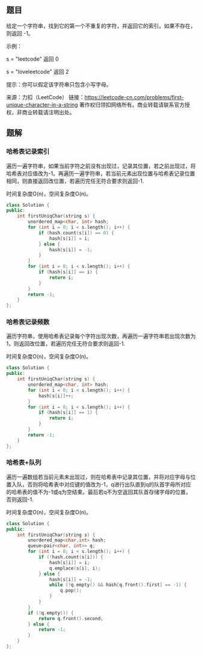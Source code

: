 ## 题目

给定一个字符串，找到它的第一个不重复的字符，并返回它的索引。如果不存在，则返回 -1。

 

示例：

s = "leetcode"
返回 0

s = "loveleetcode"
返回 2


提示：你可以假定该字符串只包含小写字母。

来源：力扣（LeetCode）
链接：https://leetcode-cn.com/problems/first-unique-character-in-a-string
著作权归领扣网络所有。商业转载请联系官方授权，非商业转载请注明出处。

## 题解

### 哈希表记录索引

遍历一遍字符串，如果当前字符之前没有出现过，记录其位置，若之前出现过，将哈希表对应值改为-1。再遍历一遍字符串，若当前元素出现位置与哈希表记录位置相同，则直接返回改位置，若遍历完任无符合要求则返回-1.

时间复杂度O(n)，空间复杂度O(n)。

```c++
class Solution {
public:
    int firstUniqChar(string s) {
        unordered_map<char, int> hash;
        for (int i = 0; i < s.length(); i++) {
            if (hash.count(s[i]) == 0) {
                hash[s[i]] = i;
            } else {
                hash[s[i]] = -1;
            }
        }
        for (int i = 0; i < s.length(); i++) {
            if (hash[s[i]] == i) {
                return i;
            }
        }
        return -1;
    }
};
```

### 哈希表记录频数

遍历字符串，使用哈希表记录每个字符出现次数，再遍历一遍字符串若出现次数为1，则返回改位置，若遍历完任无符合要求则返回-1.

时间复杂度O(n)，空间复杂度O(n)。

```c++
class Solution {
public:
    int firstUniqChar(string s) {
        unordered_map<char, int> hash;
        for (int i = 0; i < s.length(); i++) {
            hash[s[i]]++;
        }
        for (int i = 0; i < s.length(); i++) {
            if (hash[s[i]] == 1) {
                return i;
            }
        }
        return -1;
    }
};
```

### 哈希表+队列

遍历一遍数组若当前元素未出现过，则在哈希表中记录其位置，并将对应字母与位置入队，否则将哈希表中对应键的值改为-1，q进行出队直到q的队首字母所对应的哈希表的值不为-1或q为空结束。最后若q不为空返回其队首存储字母的位置，否则返回-1.

时间复杂度O(n)，空间复杂度O(n)。

```c++
class Solution {
public:
    int firstUniqChar(string s) {
        unordered_map<char,int> hash;
        queue<pair<char, int>> q;
        for (int i = 0; i < s.length(); i++) {
            if (!hash.count(s[i])) {
                hash[s[i]] = i;
                q.emplace(s[i], i);
            } else {
                hash[s[i]] = -1;
                while (!q.empty() && hash[q.front().first] == -1) {
                    q.pop();
                }
            }
        }
        if (!q.empty()) {
            return q.front().second;
        } else {
            return -1;
        }
    }
};
```

